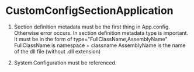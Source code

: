 # CustomConfigSectionApplication
1) Section definition metadata must be the first thing in App.config. Otherwise error occurs.
In section definition metadata type is important. It must be in the form of type="FullClassName,AssemblyName"
FullClassName is namespace + classname
AssemblyName is the name of the dll file (without .dll extension)

2) System.Configuration must be referenced.
